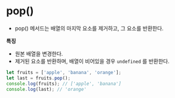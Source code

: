 pop()
===
- pop() 메서드는 배열의 마지막 요소를 제거하고, 그 요소를 반환한다.

**특징**
- 원본 배열을 변경한다.
- 제거된 요소를 반환하며, 배열이 비어있을 경우 `undefined` 를 반환한다.

```js
let fruits = ['apple', 'banana', 'orange'];
let last = fruits.pop();
console.log(fruits); // ['apple', 'banana']
console.log(last); // 'orange'
```
